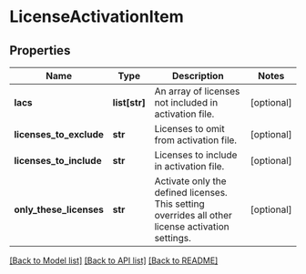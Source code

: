 # LicenseActivationItem

## Properties
Name | Type | Description | Notes
------------ | ------------- | ------------- | -------------
**lacs** | **list[str]** | An array of licenses not included in activation file. | [optional] 
**licenses_to_exclude** | **str** | Licenses to omit from activation file. | [optional] 
**licenses_to_include** | **str** | Licenses to include in activation file. | [optional] 
**only_these_licenses** | **str** | Activate only the defined licenses. This setting overrides all other license activation settings. | [optional] 

[[Back to Model list]](../README.md#documentation-for-models) [[Back to API list]](../README.md#documentation-for-api-endpoints) [[Back to README]](../README.md)


